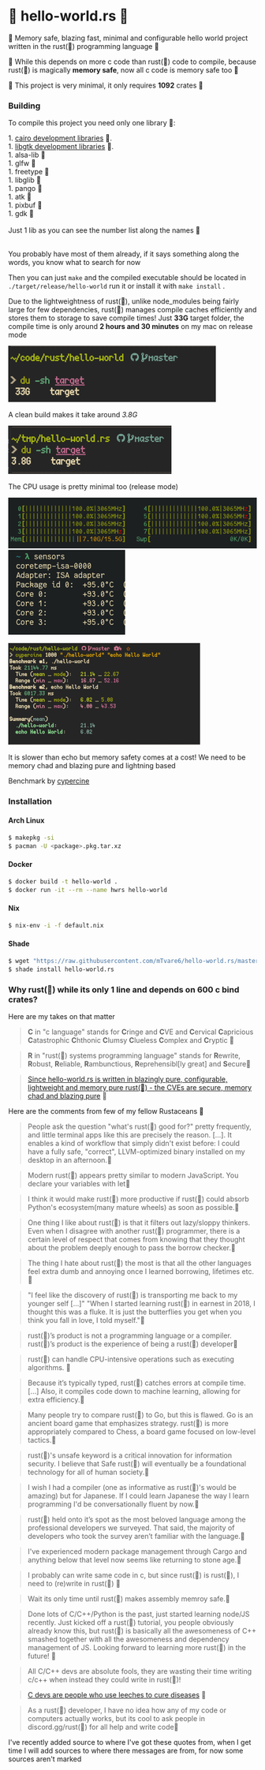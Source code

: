 # 🚀 hello-world.rs 🚀

🚀 Memory safe, blazing fast, minimal and configurable hello world project written in the rust(🚀) programming language 🚀

🚀 While this depends on more c code than rust(🚀) code to compile, because rust(🚀) is magically **memory safe**, now all c code is memory safe too 🚀

🚀 This project is very minimal, it only requires **1092** crates 🚀

### Building

To compile this project you need only one library 🚀:

<div>1. <a href="https://www.cairographics.org/download/">cairo development libraries</a> 🚀.</div>
<div>1. <a href="https://www.gtk.org/docs/installations/">libgtk development libraries</a> 🚀.</div>
<div>1. alsa-lib 🚀</div>
<div>1. glfw 🚀</div>
<div>1. freetype 🚀</div>
<div>1. libglib 🚀</div>
<div>1. pango 🚀</div>
<div>1. atk 🚀</div>
<div>1. pixbuf 🚀</div>
<div>1. gdk 🚀</div>
</br>
<div>Just 1 lib as you can see the number list along the names 🚀</div>
</br>

You probably have most of them already, if it says something along the words, you know what to search for now

Then you can just `make` and the compiled executable should be located in `./target/release/hello-world` run it or install it with `make install`
.

Due to the lightweightness of rust(🚀), unlike node_modules being fairly large for few dependencies, rust(🚀) manages compile caches efficiently and stores them to storage to save compile times! Just **33G** target folder, the compile time is only around **2 hours and 30 minutes** on my mac on release mode

![🚀](/ast/before.png)

A clean build makes it take around _3.8G_

![🚀](/ast/after.png)

The CPU usage is pretty minimal too (release mode)

![🚀](/ast/cpu_usage.png)
![🚀](/ast/cpu_temp.png)

![🚀](/ast/lib_benchmark.png)

It is slower than echo but memory safety comes at a cost! We need to be memory chad and blazing pure and lightning based

Benchmark by [cypercine](https://github.com/mTvare6/cypercine)

### Installation

#### Arch Linux

```sh
$ makepkg -si
$ pacman -U <package>.pkg.tar.xz
```

#### Docker

```sh
$ docker build -t hello-world .
$ docker run -it --rm --name hwrs hello-world
```

#### Nix

```sh
$ nix-env -i -f default.nix
```

#### Shade

```sh
$ wget "https://raw.githubusercontent.com/mTvare6/hello-world.rs/master/hello-world.rs-buildscript" -O <prefix>/user/main/hello-world.rs
$ shade install hello-world.rs
```

### Why rust(🚀) while its only 1 line and depends on 600 c bind crates?

Here are my takes on that matter

> **C** in "c language" stands for **C**ringe and **C**VE and **C**ervical **C**apricious **C**atastrophic **C**hthonic **C**lumsy **C**lueless **C**omplex and **C**ryptic 🤮

> **R** in "rust(🚀) systems programming language" stands for **R**ewrite, **R**obust, **R**eliable, **R**ambunctious, **R**eprehensibl[ly great] and **S**ecure🚀

> [Since hello-world.rs is written in blazingly pure, configurable, lightweight and memory pure rust(🚀) - the CVEs are secure, memory chad and blazing pure](https://github.com/mTvare6/hello-world.rs/issues/) 🚀


Here are the comments from few of my fellow Rustaceans 🚀

> People ask the question "what's rust(🚀) good for?" pretty frequently, and little terminal apps like this are precisely the reason. [...]. It enables a kind of workflow that simply didn't exist before: I could have a fully safe, "correct", LLVM-optimized binary installed on my desktop in an afternoon.🚀

> Modern rust(🚀) appears pretty similar to modern JavaScript. You declare your variables with let🚀

> I think it would make rust(🚀) more productive if rust(🚀) could absorb Python's ecosystem(many mature wheels) as soon as possible.🚀

> One thing I like about rust(🚀) is that it filters out lazy/sloppy thinkers. Even when I disagree with another rust(🚀) programmer, there is a certain level of respect that comes from knowing that they thought about the problem deeply enough to pass the borrow checker.🚀

> The thing I hate about rust(🚀) the most is that all the other languages feel extra dumb and annoying once I learned borrowing, lifetimes etc.🚀

> "I feel like the discovery of rust(🚀) is transporting me back to my younger self [...]" "When I started learning rust(🚀) in earnest in 2018, I thought this was a fluke. It is just the butterflies you get when you think you fall in love, I told myself."🚀

> rust(🚀)’s product is not a programming language or a compiler. rust(🚀)’s product is the experience of being a rust(🚀) developer🚀

> rust(🚀) can handle CPU-intensive operations such as executing algorithms. 🚀

> Because it’s typically typed, rust(🚀) catches errors at compile time. [...] Also, it compiles code down to machine learning, allowing for extra efficiency.🚀

> Many people try to compare rust(🚀) to Go, but this is flawed. Go is an ancient board game that emphasizes strategy. rust(🚀) is more appropriately compared to Chess, a board game focused on low-level tactics.🚀

> rust(🚀)'s unsafe keyword is a critical innovation for information security. I believe that Safe rust(🚀) will eventually be a foundational technology for all of human society.🚀

> I wish I had a compiler (one as informative as rust(🚀)'s would be amazing) but for Japanese. If I could learn Japanese the way I learn programming I'd be conversationally fluent by now.🚀

> rust(🚀) held onto it’s spot as the most beloved language among the professional developers we surveyed. That said, the majority of developers who took the survey aren’t familiar with the language.🚀

> I've experienced modern package management through Cargo and anything below that level now seems like returning to stone age.🚀

> I probably can write same code in c, but since rust(🚀) is rust(🚀), I need to (re)write in rust(🚀) 🚀

> Wait its only time until rust(🚀) makes assembly memroy safe.🚀

> Done lots of C/C++/Python is the past, just started learning node/JS recently. Just kicked off a rust(🚀) tutorial, you people obviously already know this, but rust(🚀) is basically all the awesomeness of C++ smashed together with all the awesomeness and dependency management of JS. Looking forward to learning more rust(🚀) in the future! 🚀

> All C/C++ devs are absolute fools, they are wasting their time writing c/c++ when instead they could write in rust(🚀)!

> [C devs are people who use leeches to cure diseases](https://matrix.to/#/!CkLhFPTTdUYTfxSNGd:libera.chat/$nlVNx5d4nW6dNd7Y_0M6feEdwln2xU_mIUOivwJaXgM?via=libera.chat&via=matrix.org&via=halogen.city) 🚀

> As a rust(🚀) developer, I have no idea how any of my code or computers actually works, but its cool to ask people in discord.gg/rust(🚀) for all help and write code🚀

I've recently added source to where I've got these quotes from, when I get time I will add sources to where there messages are from, for now some sources aren't marked
